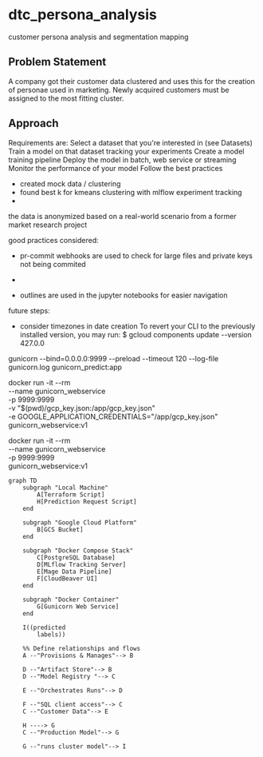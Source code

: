 # dtc_persona_analysis
customer persona analysis and segmentation mapping

<!--
![Bunny](./images/bunny.png)
-->

## Problem Statement  
A company got their customer data clustered and uses this for the creation of personae used in marketing.
Newly acquired customers must be assigned to the most fitting cluster.

## Approach
Requirements are:
Select a dataset that you're interested in (see Datasets)
Train a model on that dataset tracking your experiments
Create a model training pipeline
Deploy the model in batch, web service or streaming
Monitor the performance of your model
Follow the best practices

- created mock data / clustering
- found best k for kmeans clustering with mlflow experiment tracking
- 

the data is anonymized based on a real-world scenario from a former market research project


good practices considered:
- pr-commit webhooks are used to check for large files and private keys not being commited
- 

- outlines are used in the jupyter notebooks for easier navigation


future steps:
- consider timezones in date creation
To revert your CLI to the previously installed version, you may run:
$ gcloud components update --version 427.0.0

gunicorn --bind=0.0.0.0:9999 --preload  --timeout 120 --log-file gunicorn.log gunicorn_predict:app

docker run -it --rm \
  --name gunicorn_webservice \
  -p 9999:9999 \
  -v "$(pwd)/gcp_key.json:/app/gcp_key.json" \
  -e GOOGLE_APPLICATION_CREDENTIALS="/app/gcp_key.json" \
  gunicorn_webservice:v1

  docker run -it --rm \
  --name gunicorn_webservice \
  -p 9999:9999 \
  gunicorn_webservice:v1

```mermaid
graph TD
    subgraph "Local Machine"
        A[Terraform Script]
        H[Prediction Request Script]
    end

    subgraph "Google Cloud Platform"
        B[GCS Bucket]
    end

    subgraph "Docker Compose Stack"
        C[PostgreSQL Database]
        D[MLflow Tracking Server]
        E[Mage Data Pipeline]
        F[CloudBeaver UI]
    end

    subgraph "Docker Container"
        G[Gunicorn Web Service]
    end

    I((predicted 
        labels))

    %% Define relationships and flows
    A --"Provisions & Manages"--> B
    
    D --"Artifact Store"--> B
    D --"Model Registry "--> C
    
    E --"Orchestrates Runs"--> D

    F --"SQL client access"--> C
    C --"Customer Data"--> E

    H ----> G
    C --"Production Model"--> G

    G --"runs cluster model"--> I
    
```